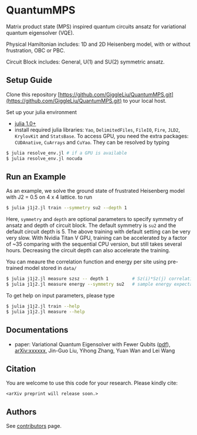 # QuantumMPS
Matrix product state (MPS) inspired quantum circuits ansatz for variational quantum eigensolver (VQE).

Physical Hamiltonian includes: 1D and 2D Heisenberg model, with or without frustration, OBC or PBC.

Circuit Block includes: General, U(1) and SU(2) symmetric ansatz.

## Setup Guide

Clone this repository [https://github.com/GiggleLiu/QuantumMPS.git](https://github.com/GiggleLiu/QuantumMPS.git) to your local host.

Set up your julia environment

* [julia 1.0+](https://julialang.org/)
* install required julia libraries: `Yao`, `DelimitedFiles`, `FileIO`, `Fire`, `JLD2`, `KrylovKit` and `StatsBase`. To access GPU, you need the extra packages: `CUDAnative`, `CuArrays` and `CuYao`. They can be resolved by typing
```bash
$ julia resolve_env.jl # if a GPU is available
$ julia resolve_env.jl nocuda
```

## Run an Example
As an example, we solve the ground state of frustrated Heisenberg model with J2 = 0.5 on 4 x 4 lattice.
to run

```bash
$ julia j1j2.jl train --symmetry su2 --depth 1
```
Here, `symmetry` and `depth` are optional parameters to specify symmetry of ansatz and depth of circuit block.
The default symmetry is `su2` and the default circuit depth is 5.
The above training with default setting can be very very slow. With Nvidia Titan V GPU, training can be accelerated by a factor of ~35 comparing with the sequential CPU version, but still takes several hours. Decreasing the circuit depth can also accelerate the training.

You can meaure the correlation function and energy per site using pre-trained model stored in `data/`
```bash
$ julia j1j2.jl measure szsz -- depth 1         # Sz(i)*Sz(j) correlation matrix, default depth is 5.
$ julia j1j2.jl measure energy --symmetry su2   # sample energy expectation value
```

To get help on input parameters, please type
```bash
$ julia j1j2.jl train --help
$ julia j1j2.jl measure --help
```

## Documentations

* paper: Variational Quantum Eigensolver with Fewer Qubits ([pdf]()), [arXiv:xxxxxx](https://arxiv.org/abs/xxxxxx), Jin-Guo Liu, Yihong Zhang, Yuan Wan and Lei Wang

## Citation

You are welcome to use this code for your research. Please kindly cite:

```
<arXiv preprint will release soon.>
```

## Authors
See [contributors](https://github.com/GiggleLiu/QuantumMPS/graphs/contributors) page.


